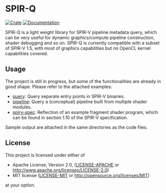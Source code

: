 # SPIR-Q

[![Crate](https://img.shields.io/crates/v/spirq)](https://crates.io/crates/spirq)
[![Documentation](https://docs.rs/spirq/badge.svg)](https://docs.rs/spirq)

SPIR-Q is a light weight library for SPIR-V pipeline metadata query, which can be very useful for dynamic graphics/compute pipeline construction, shader debugging and so on. SPIR-Q is currently compatible with a subset of SPIR-V 1.5, with most of graphics capabilities but no OpenCL kernel capabilities covered.

## Usage

The project is still in progress, but some of the functionalities are already in good shape. Please refer to the attached examples:

* [query](examples/query/main.rs): Query separate entry points in SPIR-V binaries.
* [pipeline](examples/pipeline/main.rs): Query a (conceptual) pipeline built from multiple shader modules.
* [spirv-spec](examples/spirv-spec/main.rs): Reflection of an example fragment shader program, which can be found in section 1.10 of the SPIR-V specification.

Sample output are attached in the same directories as the code files.

## License

This project is licensed under either of

* Apache License, Version 2.0, ([LICENSE-APACHE](LICENSE-APACHE) or http://www.apache.org/licenses/LICENSE-2.0)
* MIT license ([LICENSE-MIT](LICENSE-MIT) or http://opensource.org/licenses/MIT)

at your option.
